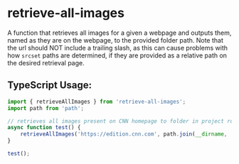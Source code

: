 # retrieve-all-images

A function that retrieves all images for a given a webpage and outputs them, named as they are on the webpage, to the provided folder path. Note that the url should NOT include a trailing slash, as this can cause problems with how `srcset` paths are determined, if they are provided as a relative path on the desired retrieval page.

## TypeScript Usage:

```typescript
import { retrieveAllImages } from 'retrieve-all-images';
import path from 'path';

// retrieves all images present on CNN homepage to folder in project root folder under output-images/
async function test() {
    retrieveAllImages('https://edition.cnn.com', path.join(__dirname, 'output-images'));
}

test();
```

